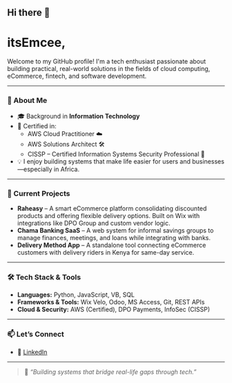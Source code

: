 ## Hi there 👋
# itsEmcee,


Welcome to my GitHub profile! I'm a tech enthusiast passionate about building practical, real-world solutions in the fields of cloud computing, eCommerce, fintech, and software development.

---

### 💼 About Me

- 🎓 Background in **Information Technology**
- 📜 Certified in:
  - AWS Cloud Practitioner ☁️
  - AWS Solutions Architect 🛠️
  - CISSP – Certified Information Systems Security Professional 🔐
- 💡 I enjoy building systems that make life easier for users and businesses—especially in Africa.

---

### 🚀 Current Projects

- **Raheasy** – A smart eCommerce platform consolidating discounted products and offering flexible delivery options. Built on Wix with integrations like DPO Group and custom vendor logic.
- **Chama Banking SaaS** – A web system for informal savings groups to manage finances, meetings, and loans while integrating with banks.
- **Delivery Method App** – A standalone tool connecting eCommerce customers with delivery riders in Kenya for same-day service.

---

### 🛠️ Tech Stack & Tools

- **Languages:** Python, JavaScript, VB, SQL
- **Frameworks & Tools:** Wix Velo, Odoo, MS Access, Git, REST APIs
- **Cloud & Security:** AWS (Certified), DPO Payments, InfoSec (CISSP)

---

### 📫 Let’s Connect

- 🔗 [LinkedIn](https://www.linkedin.com/in/mmc-ke25)
---

> 💬 *“Building systems that bridge real-life gaps through tech.”*
